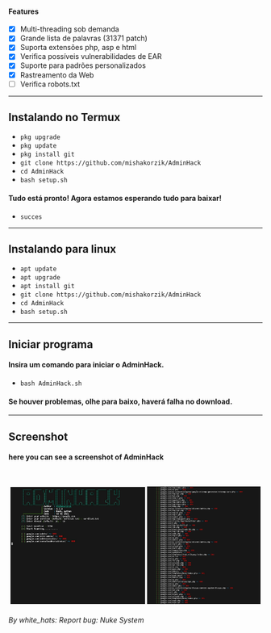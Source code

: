 #### Features
- [x] Multi-threading sob demanda
- [x] Grande lista de palavras (31371 patch)
- [x] Suporta extensões php, asp e html
- [x] Verifica possíveis vulnerabilidades de EAR
- [x] Suporte para padrões personalizados
- [x] Rastreamento da Web
- [ ] Verifica robots.txt

---
## Instalando no Termux

* `pkg upgrade`
* `pkg update`
* `pkg install git`
* `git clone https://github.com/mishakorzik/AdminHack`
* `cd AdminHack`
* `bash setup.sh`

#### Tudo está pronto! Agora estamos esperando tudo para baixar!
 * `succes`

---
## Instalando para linux

* `apt update`
* `apt upgrade`
* `apt install git`
* `git clone https://github.com/mishakorzik/AdminHack`
* `cd AdminHack`
* `bash setup.sh`

---
## Iniciar programa
#### Insira um comando para iniciar o AdminHack.

* `bash AdminHack.sh`

#### Se houver problemas, olhe para baixo, haverá falha no download.
---


## Screenshot

#### here you can see a screenshot of AdminHack
<br>
<p align="center">
<img width="53.0%" src="src/IMG_20210809_124540.jpg"/> 
<img width="44.5%" src="src/IMG_20210814_122526.jpg"/>
</p>


###### By white_hats: Report bug: Nuke System
